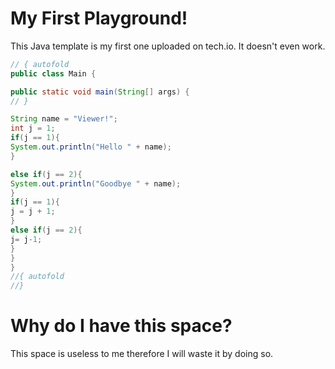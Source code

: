# My First Playground!

This Java template is my first one uploaded on tech.io. It doesn't even work.


```java runnable
// { autofold
public class Main {

public static void main(String[] args) {
// }

String name = "Viewer!";
int j = 1;
if(j == 1){
System.out.println("Hello " + name);
}

else if(j == 2){
System.out.println("Goodbye " + name);
}
if(j == 1){
j = j + 1;
}
else if(j == 2){
j= j-1;
}
}
}
//{ autofold
//}
```

# Why do I have this space?

This space is useless to me therefore I will waste it by doing so.
